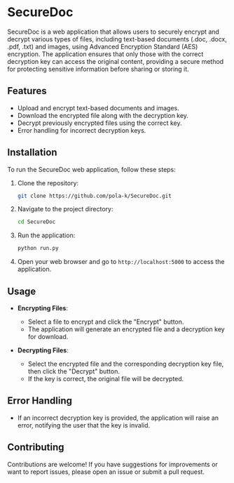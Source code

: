 # SecureDoc

SecureDoc is a web application that allows users to securely encrypt and decrypt various types of files, including text-based documents (.doc, .docx, .pdf, .txt) and images, using Advanced Encryption Standard (AES) encryption. The application ensures that only those with the correct decryption key can access the original content, providing a secure method for protecting sensitive information before sharing or storing it.

## Features

- Upload and encrypt text-based documents and images.
- Download the encrypted file along with the decryption key.
- Decrypt previously encrypted files using the correct key.
- Error handling for incorrect decryption keys.

## Installation

To run the SecureDoc web application, follow these steps:

1. Clone the repository:
   ```bash
   git clone https://github.com/pola-k/SecureDoc.git
   ```

2. Navigate to the project directory:
   ```bash
   cd SecureDoc
   ```

3. Run the application:
   ```bash
   python run.py
   ```

4. Open your web browser and go to `http://localhost:5000` to access the application.

## Usage

- **Encrypting Files**: 
  - Select a file to encrypt and click the "Encrypt" button. 
  - The application will generate an encrypted file and a decryption key for download.

- **Decrypting Files**: 
  - Select the encrypted file and the corresponding decryption key file, then click the "Decrypt" button. 
  - If the key is correct, the original file will be decrypted.

## Error Handling

- If an incorrect decryption key is provided, the application will raise an error, notifying the user that the key is invalid.

## Contributing

Contributions are welcome! If you have suggestions for improvements or want to report issues, please open an issue or submit a pull request.
